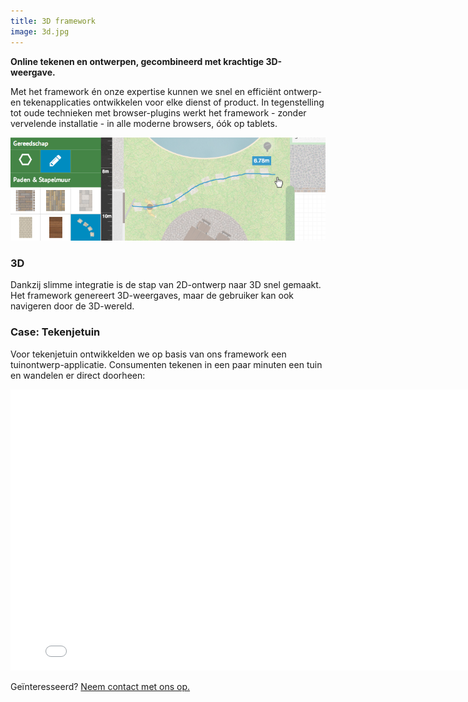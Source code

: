 ```yaml
---
title: 3D framework
image: 3d.jpg
---
```


**Online tekenen en ontwerpen, gecombineerd met krachtige 3D-weergave.**

Met het framework én onze expertise kunnen we snel en efficiënt ontwerp- en tekenapplicaties ontwikkelen voor elke dienst of product. In tegenstelling tot oude technieken met browser-plugins werkt het framework - zonder vervelende installatie - in alle moderne browsers, óók op tablets.

![3d Tools](/img/portfolio/3d-tools.png)

### 3D

Dankzij slimme integratie is de stap van 2D-ontwerp naar 3D snel gemaakt. Het framework genereert 3D-weergaves, maar de gebruiker kan ook navigeren door de 3D-wereld.

### Case: Tekenjetuin

Voor tekenjetuin ontwikkelden we op basis van ons framework een tuinontwerp-applicatie. Consumenten tekenen in een paar minuten een tuin en wandelen er direct doorheen:

<iframe src="//player.vimeo.com/video/92336174?portrait=0&title=0&badge=0&byline=0" width="800" height="450" frameborder="0" webkitallowfullscreen mozallowfullscreen allowfullscreen></iframe>

Geïnteresseerd? [Neem contact met ons op.](#contact)

